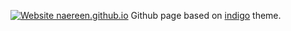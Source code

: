 [![Website naereen.github.io](https://img.shields.io/website-up-down-green-red/https/naereen.github.io.svg)](https://nmayorga092.github.io/)
Github page based on [indigo](https://github.com/sergiokopplin/indigo) theme.
